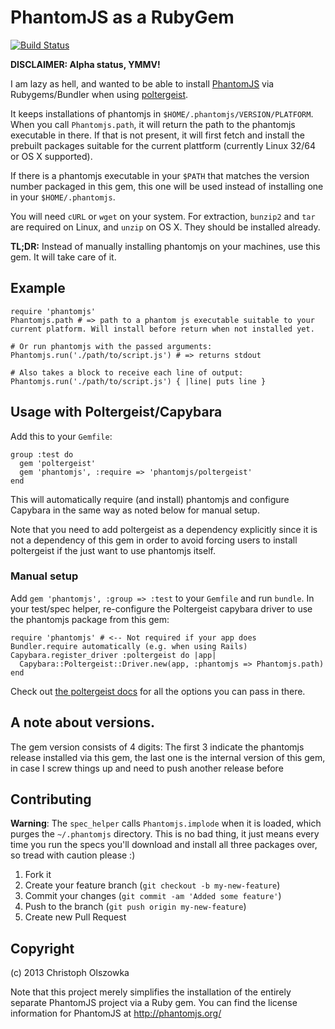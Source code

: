 # PhantomJS as a RubyGem

[![Build Status](https://travis-ci.org/colszowka/phantomjs-gem.png?branch=master)](https://travis-ci.org/colszowka/phantomjs-gem)

**DISCLAIMER: Alpha status, YMMV!**

I am lazy as hell, and wanted to be able to install [PhantomJS](http://phantomjs.org) via Rubygems/Bundler
when using [poltergeist](https://github.com/jonleighton/poltergeist).

It keeps installations of phantomjs in `$HOME/.phantomjs/VERSION/PLATFORM`. When you call `Phantomjs.path`, it
will return the path to the phantomjs executable in there. If that is not present, it will first fetch and
install the prebuilt packages suitable for the current plattform (currently Linux 32/64 or OS X supported).

If there is a phantomjs executable in your `$PATH` that matches the version number packaged in this gem, this one
will be used instead of installing one in your `$HOME/.phantomjs`.

You will need `cURL` or `wget` on your system. For extraction, `bunzip2` and `tar` are required on Linux, and `unzip`
on OS X. They should be installed already.

**TL;DR:** Instead of manually installing phantomjs on your machines, use this gem. It will take care of it.

## Example

    require 'phantomjs'
    Phantomjs.path # => path to a phantom js executable suitable to your current platform. Will install before return when not installed yet.

    # Or run phantomjs with the passed arguments:
    Phantomjs.run('./path/to/script.js') # => returns stdout

    # Also takes a block to receive each line of output:
    Phantomjs.run('./path/to/script.js') { |line| puts line }

## Usage with Poltergeist/Capybara

Add this to your `Gemfile`:

    group :test do
      gem 'poltergeist'
      gem 'phantomjs', :require => 'phantomjs/poltergeist'
    end

This will automatically require (and install) phantomjs and configure Capybara in the same way as noted below for
manual setup.

Note that you need to add poltergeist as a dependency explicitly since it is not a dependency of this gem in order
to avoid forcing users to install poltergeist if the just want to use phantomjs itself.

### Manual setup

Add `gem 'phantomjs', :group => :test` to your `Gemfile` and run `bundle`. In your test/spec helper, re-configure
the Poltergeist capybara driver to use the phantomjs package from this gem:

    require 'phantomjs' # <-- Not required if your app does Bundler.require automatically (e.g. when using Rails)
    Capybara.register_driver :poltergeist do |app|
      Capybara::Poltergeist::Driver.new(app, :phantomjs => Phantomjs.path)
    end

Check out [the poltergeist docs](https://www.ruby-toolbox.com/gems/phantomjs) for all the options you can pass in there.

## A note about versions.

The gem version consists of 4 digits: The first 3 indicate the phantomjs release installed via this gem,
the last one is the internal version of this gem, in case I screw things up and need to push another release
before

## Contributing

**Warning**: The `spec_helper` calls `Phantomjs.implode` when it is loaded, which purges the `~/.phantomjs`
directory. This is no bad thing, it just means every time you run the specs you'll download and install all
three packages over, so tread with caution please :)

1. Fork it
2. Create your feature branch (`git checkout -b my-new-feature`)
3. Commit your changes (`git commit -am 'Added some feature'`)
4. Push to the branch (`git push origin my-new-feature`)
5. Create new Pull Request

## Copyright

(c) 2013 Christoph Olszowka

Note that this project merely simplifies the installation of the entirely separate PhantomJS project
via a Ruby gem. You can find the license information for PhantomJS at http://phantomjs.org/
